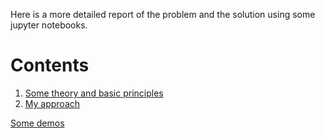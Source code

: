 Here is a more detailed report of the problem and the solution using some jupyter notebooks.

# Contents
1.  [Some theory and basic principles](https://github.com/jimkon/Adaptive-Discretization/blob/master/docs/theory.ipynb)
2.  [My approach](https://github.com/jimkon/Adaptive-Discretization/blob/master/docs/my_approach.ipynb)

[Some demos](https://github.com/jimkon/Adaptive-Discretization/blob/master/docs/demos)
